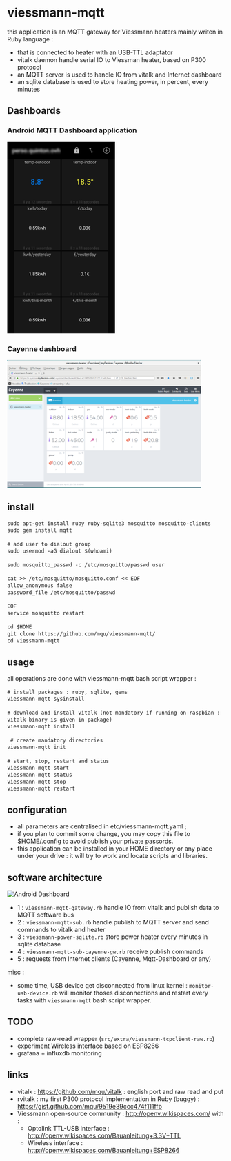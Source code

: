 # viessmann-mqtt

this application is an MQTT gateway for Viessmann heaters mainly writen in Ruby language :
* that is connected to heater with an USB-TTL adaptator
* vitalk daemon handle serial IO to Viessman heater, based on P300 protocol
* an MQTT server is used to handle IO from vitalk and Internet dashboard
* an sqlite database is used to store heating power, in percent, every minutes

## Dashboards
### Android MQTT Dashboard application

<img src="./docs/android-mqtt-dashboard.png" alt="Android Dashboard" width=250 />

### Cayenne dashboard

<img src="./docs/cayenne-dashboard-viessmann-heater.png" alt="Cayenne Dashboard" width=450 />

## install

    sudo apt-get install ruby ruby-sqlite3 mosquitto mosquitto-clients
    sudo gem install mqtt
    
    # add user to dialout group
    sudo usermod -aG dialout $(whoami)
    
    sudo mosquitto_passwd -c /etc/mosquitto/passwd user
    
    cat >> /etc/mosquitto/mosquitto.conf << EOF
    allow_anonymous false
    password_file /etc/mosquitto/passwd
    
    EOF
    service mosquitto restart
    
    cd $HOME
    git clone https://github.com/mqu/viessmann-mqtt/
    cd viessmann-mqtt


## usage

all operations are done with viessmann-mqtt bash script wrapper :
    
    # install packages : ruby, sqlite, gems
    viessmann-mqtt sysinstall
    
    # download and install vitalk (not mandatory if running on raspbian : vitalk binary is given in package) 
    viessmann-mqtt install
    
     # create mandatory directories
    viessmann-mqtt init
    
    # start, stop, restart and status
    viessmann-mqtt start
    viessmann-mqtt status
    viessmann-mqtt stop
    viessmann-mqtt restart

## configuration

* all parameters are centralised in etc/viessmann-mqtt.yaml ; 
* if you plan to commit some change, you may copy this file to $HOME/.config to avoid publish your private passords.
* this application can be installed in your HOME directory or any place under your drive : it will try to work and locate scripts and libraries.

## software architecture

<img src="https://raw.githubusercontent.com/mqu/viessmann-mqtt/master/docs/viessmann-mqtt-architecture.png" alt="Android Dashboard" width=650 />

* 1 : `viessmann-mqtt-gateway.rb` handle IO from vitalk and publish data to MQTT software bus
* 2 : `viessmann-mqtt-sub.rb` handle publish to MQTT server and send commands to vitalk and heater
* 3 : `viessmann-power-sqlite.rb` store power heater every minutes in sqlite database
* 4 : `viessmann-mqtt-sub-cayenne-gw.rb` receive publish commands
* 5 : requests from Internet clients (Cayenne, Mqtt-Dashboard or any)

misc :

* some time, USB device get disconnected from linux kernel : `monitor-usb-device.rb` will monitor thoses disconnections and restart every tasks with `viessmann-mqtt` bash script wrapper.

## TODO

* complete raw-read wrapper (`src/extra/viessmann-tcpclient-raw.rb`)
* experiment Wireless interface based on ESP8266
* grafana + influxdb monitoring

## links
* vitalk : https://github.com/mqu/vitalk : english port and raw read and put
* rvitalk : my first P300 protocol implementation in Ruby (buggy) : https://gist.github.com/mqu/9519e39ccc474f111ffb
* Viessmann open-source community : http://openv.wikispaces.com/ with :
  * Optolink TTL-USB interface : http://openv.wikispaces.com/Bauanleitung+3.3V+TTL 
  * Wireless interface : http://openv.wikispaces.com/Bauanleitung+ESP8266 

